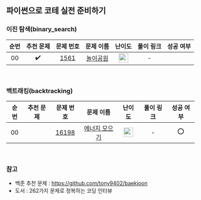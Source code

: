 ## 파이썬으로 코테 실전 준비하기
### 이진 탐색(binary_search)
|          순번          |        추천 문제         |        문제 번호         |        문제 이름         |         난이도          |        풀이 링크         |        성공 여부        |
| :-----: | :-----: | :-----: | :-----: | :-----: | :-----: | :-----: |
| 00 |  :heavy_check_mark:  | <a href="https://www.acmicpc.net/problem/1561" target="_blank">1561</a> | <a href="https://www.acmicpc.net/problem/1561" target="_blank">놀이공원</a> | <img height="25px" width="25px" src="https://static.solved.ac/tier_small/14.svg"/> |  -  |  |  

<br>

### 백트래킹(backtracking)
|          순번          |        추천 문제         |        문제 번호         |        문제 이름         |         난이도          |        풀이 링크         |        성공 여부        |
| :-----: | :-----: | :-----: | :-----: | :-----: | :-----: | :-----: |
| 00 |   | <a href="https://www.acmicpc.net/problem/16198" target="_blank">16198</a> | <a href="https://www.acmicpc.net/problem/16198" target="_blank">에너지 모으기</a> | <img height="25px" width="25px" src="https://static.solved.ac/tier_small/10.svg"/> |  -  |  :o: |  




<br>

### 참고

- 백준 추천 문제 : https://github.com/tony9402/baekjoon
- 도서 : 262가지 문제로 정복하는 코딩 인터뷰
